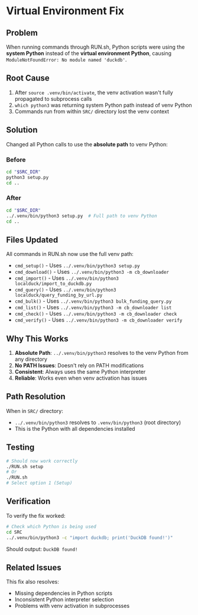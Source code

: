 # Virtual Environment Fix

## Problem

When running commands through RUN.sh, Python scripts were using the **system Python** instead of the **virtual environment Python**, causing `ModuleNotFoundError: No module named 'duckdb'`.

## Root Cause

1. After `source .venv/bin/activate`, the venv activation wasn't fully propagated to subprocess calls
2. `which python3` was returning system Python path instead of venv Python
3. Commands run from within `SRC/` directory lost the venv context

## Solution

Changed all Python calls to use the **absolute path** to venv Python:

### Before
```bash
cd "$SRC_DIR"
python3 setup.py
cd ..
```

### After
```bash
cd "$SRC_DIR"
../.venv/bin/python3 setup.py  # Full path to venv Python
cd ..
```

## Files Updated

All commands in RUN.sh now use the full venv path:

- `cmd_setup()` - Uses `../.venv/bin/python3 setup.py`
- `cmd_download()` - Uses `../.venv/bin/python3 -m cb_downloader`
- `cmd_import()` - Uses `../.venv/bin/python3 localduck/import_to_duckdb.py`
- `cmd_query()` - Uses `../.venv/bin/python3 localduck/query_funding_by_url.py`
- `cmd_bulk()` - Uses `../.venv/bin/python3 bulk_funding_query.py`
- `cmd_list()` - Uses `../.venv/bin/python3 -m cb_downloader list`
- `cmd_check()` - Uses `../.venv/bin/python3 -m cb_downloader check`
- `cmd_verify()` - Uses `../.venv/bin/python3 -m cb_downloader verify`

## Why This Works

1. **Absolute Path**: `../.venv/bin/python3` resolves to the venv Python from any directory
2. **No PATH Issues**: Doesn't rely on PATH modifications
3. **Consistent**: Always uses the same Python interpreter
4. **Reliable**: Works even when venv activation has issues

## Path Resolution

When in `SRC/` directory:
- `../.venv/bin/python3` resolves to `.venv/bin/python3` (root directory)
- This is the Python with all dependencies installed

## Testing

```bash
# Should now work correctly
./RUN.sh setup
# Or
./RUN.sh
# Select option 1 (Setup)
```

## Verification

To verify the fix worked:

```bash
# Check which Python is being used
cd SRC
../.venv/bin/python3 -c "import duckdb; print('DuckDB found!')"
```

Should output: `DuckDB found!`

## Related Issues

This fix also resolves:
- Missing dependencies in Python scripts
- Inconsistent Python interpreter selection
- Problems with venv activation in subprocesses


